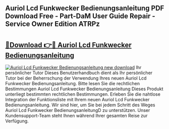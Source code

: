 ## Auriol Lcd Funkwecker Bedienungsanleitung PDF Download Free - Part-DaM User Guide Repair - Service Owner Edition ATRPz

# <h2><a href="http://df5lrw.blite.top/?on=Auriol+Lcd+Funkwecker+Bedienungsanleitung">🔗Download 👉🔴 Auriol Lcd Funkwecker Bedienungsanleitung</a></h2>

[![Auriol Lcd Funkwecker Bedienungsanleitung new download](https://i.imgur.com/lujVjoI.png)](http://df5lrw.blite.top/?on=Auriol+Lcd+Funkwecker+Bedienungsanleitung)
Ihr persönlicher Tutor Dieses Benutzerhandbuch dient als Ihr persönlicher Tutor bei der Beherrschung der Verwendung Ihres neuen Auriol Lcd Funkwecker Bedienungsanleitung. Bitte lesen Sie die rechtlichen Bestimmungen Auriol Lcd Funkwecker Bedienungsanleitung Dieses Produkt unterliegt bestimmten rechtlichen Bestimmungen. Erleben Sie die nahtlose Integration der Funktionsliste mit Ihrem neuen Auriol Lcd Funkwecker Bedienungsanleitung. Wir sind hier, um Sie bei jedem Schritt des Weges Auriol Lcd Funkwecker BedienungsanleitungD zu unterstützen. Unser Kundensupport-Team steht Ihnen während Ihrer gesamten Reise zur Verfügung.
